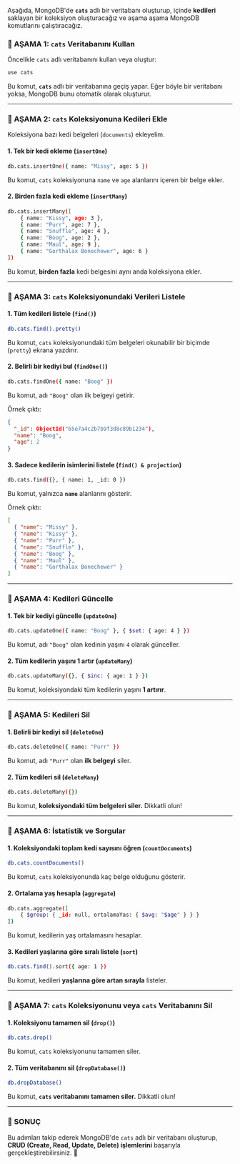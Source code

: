 Aşağıda, MongoDB'de **`cats`** adlı bir veritabanı oluşturup, içinde **kedileri** saklayan bir koleksiyon oluşturacağız ve aşama aşama MongoDB komutlarını çalıştıracağız. 

### **📌 AŞAMA 1: `cats` Veritabanını Kullan**
Öncelikle `cats` adlı veritabanını kullan veya oluştur:

```sh
use cats
```

Bu komut, **`cats`** adlı bir veritabanına geçiş yapar. Eğer böyle bir veritabanı yoksa, MongoDB bunu otomatik olarak oluşturur.

---

### **📌 AŞAMA 2: `cats` Koleksiyonuna Kedileri Ekle**
Koleksiyona bazı kedi belgeleri (`documents`) ekleyelim.

#### **1. Tek bir kedi ekleme (`insertOne`)**
```sh
db.cats.insertOne({ name: "Missy", age: 5 })
```

Bu komut, `cats` koleksiyonuna `name` ve `age` alanlarını içeren bir belge ekler.

#### **2. Birden fazla kedi ekleme (`insertMany`)**
```sh
db.cats.insertMany([
    { name: "Kissy", age: 3 },
    { name: "Purr", age: 7 },
    { name: "Snuffle", age: 4 },
    { name: "Boog", age: 2 },
    { name: "Maul", age: 9 },
    { name: "Gorthalax Bonechewer", age: 6 }
])
```

Bu komut, **birden fazla** kedi belgesini aynı anda koleksiyona ekler.

---

### **📌 AŞAMA 3: `cats` Koleksiyonundaki Verileri Listele**
#### **1. Tüm kedileri listele (`find()`)**
```sh
db.cats.find().pretty()
```

Bu komut, `cats` koleksiyonundaki tüm belgeleri okunabilir bir biçimde (`pretty`) ekrana yazdırır.

#### **2. Belirli bir kediyi bul (`findOne()`)**
```sh
db.cats.findOne({ name: "Boog" })
```

Bu komut, adı `"Boog"` olan ilk belgeyi getirir.

Örnek çıktı:
```json
{
  "_id": ObjectId("65e7a4c2b7b9f3d8c89b1234"),
  "name": "Boog",
  "age": 2
}
```

#### **3. Sadece kedilerin isimlerini listele (`find() & projection`)**
```sh
db.cats.find({}, { name: 1, _id: 0 })
```

Bu komut, yalnızca **`name`** alanlarını gösterir.

Örnek çıktı:
```json
[
  { "name": "Missy" },
  { "name": "Kissy" },
  { "name": "Purr" },
  { "name": "Snuffle" },
  { "name": "Boog" },
  { "name": "Maul" },
  { "name": "Gorthalax Bonechewer" }
]
```

---

### **📌 AŞAMA 4: Kedileri Güncelle**
#### **1. Tek bir kediyi güncelle (`updateOne`)**
```sh
db.cats.updateOne({ name: "Boog" }, { $set: { age: 4 } })
```

Bu komut, adı `"Boog"` olan kedinin yaşını `4` olarak günceller.

#### **2. Tüm kedilerin yaşını 1 artır (`updateMany`)**
```sh
db.cats.updateMany({}, { $inc: { age: 1 } })
```

Bu komut, koleksiyondaki tüm kedilerin yaşını **1 artırır**.

---

### **📌 AŞAMA 5: Kedileri Sil**
#### **1. Belirli bir kediyi sil (`deleteOne`)**
```sh
db.cats.deleteOne({ name: "Purr" })
```

Bu komut, adı `"Purr"` olan **ilk belgeyi** siler.

#### **2. Tüm kedileri sil (`deleteMany`)**
```sh
db.cats.deleteMany({})
```

Bu komut, **koleksiyondaki tüm belgeleri siler.** Dikkatli olun!

---

### **📌 AŞAMA 6: İstatistik ve Sorgular**
#### **1. Koleksiyondaki toplam kedi sayısını öğren (`countDocuments`)**
```sh
db.cats.countDocuments()
```

Bu komut, `cats` koleksiyonunda kaç belge olduğunu gösterir.

#### **2. Ortalama yaş hesapla (`aggregate`)**
```sh
db.cats.aggregate([
    { $group: { _id: null, ortalamaYas: { $avg: "$age" } } }
])
```

Bu komut, kedilerin yaş ortalamasını hesaplar.

#### **3. Kedileri yaşlarına göre sıralı listele (`sort`)**
```sh
db.cats.find().sort({ age: 1 })
```

Bu komut, kedileri **yaşlarına göre artan sırayla** listeler.

---

### **📌 AŞAMA 7: `cats` Koleksiyonunu veya `cats` Veritabanını Sil**
#### **1. Koleksiyonu tamamen sil (`drop()`)**
```sh
db.cats.drop()
```

Bu komut, `cats` koleksiyonunu tamamen siler.

#### **2. Tüm veritabanını sil (`dropDatabase()`)**
```sh
db.dropDatabase()
```

Bu komut, **`cats` veritabanını tamamen siler.** Dikkatli olun!

---

### **📌 SONUÇ**
Bu adımları takip ederek MongoDB'de `cats` adlı bir veritabanı oluşturup, **CRUD (Create, Read, Update, Delete) işlemlerini** başarıyla gerçekleştirebilirsiniz. 🚀